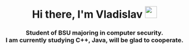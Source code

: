 <h1 align="center">Hi there, I'm Vladislav 
<img src="https://github.com/blackcater/blackcater/raw/main/images/Hi.gif" height="32"/></h1>

<h3 align="center">Student of BSU majoring in computer security.<br> I am currently studying C++, Java, will be glad to cooperate.</h3>


<!---
VARN0R/VARN0R is a ✨ special ✨ repository because its `README.md` (this file) appears on your GitHub profile.
You can click the Preview link to take a look at your changes.
--->
